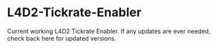 # L4D2-Tickrate-Enabler
Current working L4D2 Tickrate Enabler. If any updates are ever needed, check back here for updated versions.

